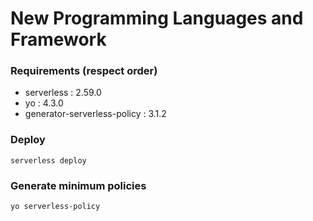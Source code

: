# New Programming Languages and Framework


### Requirements (respect order)
- serverless : 2.59.0
- yo : 4.3.0
- generator-serverless-policy : 3.1.2

### Deploy
```
serverless deploy
```

### Generate minimum policies
```
yo serverless-policy
```

